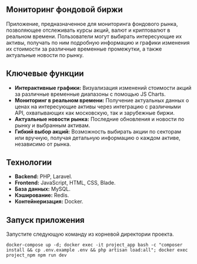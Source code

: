 ## Мониторинг фондовой биржи

Приложение, предназначенное для мониторинга фондового рынка, позволяющее отслеживать курсы акций, валют и криптовалют в реальном времени.
Пользователи могут выбирать интересующие их активы, получать по ним подробную информацию и графики изменения их стоимости за различные временные промежутки, а также актуальные новости по рынку.

## Ключевые функции

- **Интерактивные графики:** Визуализация изменений стоимости акций за различные временные диапазоны с помощью JS Charts.
- **Мониторинг в реальном времени:** Получение актуальных данных о ценах на интересующие активы через интеграцию с различными API, охватывающих как московскую, так и зарубежные биржи.
- **Актуальные новости рынка:** Последние обновления и новости по рынку и выбранным активам.
- **Гибкий выбор акций:** Возможность выбирать акции по секторам или вручную, получая детальную информацию о каждом активе, независимо от рынка.

## Технологии

- **Backend:** PHP, Laravel.
- **Frontend:** JavaScript, HTML, CSS, Blade.
- **База данных:** MySQL.
- **Кэширование:** Redis.
- **Контейнеризация:** Docker.

## Запуск приложения

Запустите следующую команду из корневой директории проекта.
```
docker-compose up -d; docker exec -it project_app bash -c "composer install && cp .env.example .env && php artisan load:all"; docker exec project_npm npm run dev
```

